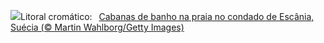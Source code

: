 ![](https://www.bing.com/th?id=OHR.BeachHutsSweden_PT-BR7531114296_UHD.jpg&w=1000)Litoral cromático:&nbsp;&ensp;[Cabanas de banho na praia no condado de Escânia, Suécia (© Martin Wahlborg/Getty Images)](https://www.bing.com/th?id=OHR.BeachHutsSweden_PT-BR7531114296_UHD.jpg)
<br><br/>
